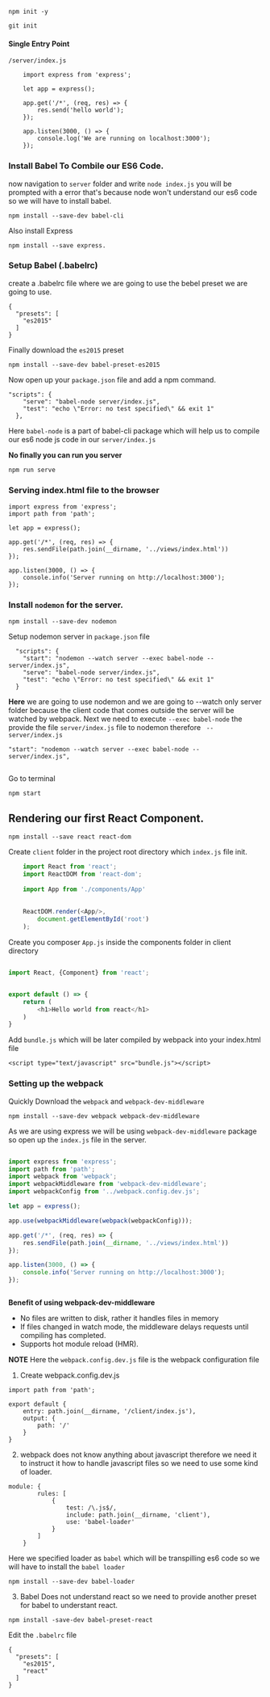 ```
npm init -y

git init
```

#### Single Entry Point
`/server/index.js`
```
    import express from 'express';
    
    let app = express();
    
    app.get('/*', (req, res) => {
        res.send('hello world');
    });
    
    app.listen(3000, () => {
        console.log('We are running on localhost:3000');
    });

```

### Install Babel To Combile our ES6 Code.
now navigation to `server` folder and write `node index.js` you will be prompted with a error 
that's because node won't understand our es6 code so we will have to install babel.

```
npm install --save-dev babel-cli
```

Also install Express
```
npm install --save express.
```
### Setup Babel (.babelrc)
create a .babelrc file where we are going to use the bebel preset we are going to use.
``` .babelrc
{
  "presets": [
    "es2015"
  ]
}
```
Finally download the `es2015` preset

```
npm install --save-dev babel-preset-es2015
```

Now open up your `package.json` file and add a npm command.
```
"scripts": {
    "serve": "babel-node server/index.js",
    "test": "echo \"Error: no test specified\" && exit 1"
  },
```
Here `babel-node` is a part of babel-cli package which will help us to compile our es6 node js code in our `server/index.js` 
  
**No finally you can run you server**
```
npm run serve
``` 

### Serving index.html file to the browser
```
import express from 'express';
import path from 'path';

let app = express();

app.get('/*', (req, res) => {
    res.sendFile(path.join(__dirname, '../views/index.html'))
});

app.listen(3000, () => {
    console.info('Server running on http://localhost:3000');
});

```


### Install `nodemon` for the server.
```
npm install --save-dev nodemon
```
Setup nodemon server in `package.json` file
```
  "scripts": {
    "start": "nodemon --watch server --exec babel-node -- server/index.js",
    "serve": "babel-node server/index.js",
    "test": "echo \"Error: no test specified\" && exit 1"
  }
```

**Here** we are going to use nodemon and we are going to --watch only server folder because
the client code that comes outside the server will be watched by webpack. Next we need to execute `--exec babel-node` 
the provide the file `server/index.js` file to nodemon therefore ` -- server/index.js`  
```
"start": "nodemon --watch server --exec babel-node -- server/index.js",
    
```
Go to terminal 

```
npm start
```



## Rendering our first React Component.
```
npm install --save react react-dom
```

Create `client` folder in the project root directory which `index.js` file init.

``` index.js
    import React from 'react';
    import ReactDOM from 'react-dom';
    
    import App from './components/App'
    
    
    ReactDOM.render(<App/>,
        document.getElementById('root')
    );

```
Create you composer `App.js` inside the components folder in client directory
``` App.js

import React, {Component} from 'react';


export default () => {
    return (
        <h1>Hello world from react</h1>
    )
}

```

Add `bundle.js` which will be later compiled by webpack into your index.html file
```
<script type="text/javascript" src="bundle.js"></script>
```

### Setting up the webpack
Quickly Download the `webpack` and `webpack-dev-middleware`
```
npm install --save-dev webpack webpack-dev-middleware
```

As we are using express we will be using `webpack-dev-middleware` package so open up the `index.js` file
in the server.

``` index.js

import express from 'express';
import path from 'path';
import webpack from 'webpack';
import webpackMiddleware from 'webpack-dev-middleware';
import webpackConfig from '../webpack.config.dev.js';

let app = express();

app.use(webpackMiddleware(webpack(webpackConfig)));

app.get('/*', (req, res) => {
    res.sendFile(path.join(__dirname, '../views/index.html'))
});

app.listen(3000, () => {
    console.info('Server running on http://localhost:3000');
});



```
**Benefit of using webpack-dev-middleware**
* No files are written to disk, rather it handles files in memory
* If files changed in watch mode, the middleware delays requests until compiling has completed.
* Supports hot module reload (HMR).


**NOTE** Here the `webpack.config.dev.js` file is the webpack configuration file 
1) Create webpack.config.dev.js
```
import path from 'path';

export default {
    entry: path.join(__dirname, '/client/index.js'),
    output: {
        path: '/'
    }
}
```

2) webpack does not know anything about javascript therefore we need it to instruct it how to handle javascript files so we need to
use some kind of loader.

```
module: {
        rules: [
            {
                test: /\.js$/,
                include: path.join(__dirname, 'client'),
                use: 'babel-loader'
            }
        ]
    }
```
Here we specified loader as `babel` which will be transpilling es6 code so we will have to install the `babel loader`
```
npm install --save-dev babel-loader
```

3) Babel Does not understand react so we need to provide another preset for babel to understant react.
```
npm install -save-dev babel-preset-react
```

Edit the `.babelrc` file
```
{
  "presets": [
    "es2015",
    "react"
  ]
}
```